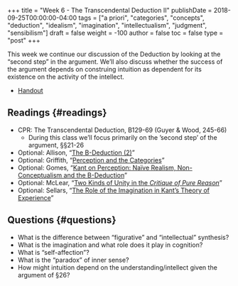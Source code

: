 +++
title = "Week 6 - The Transcendental Deduction II"
publishDate = 2018-09-25T00:00:00-04:00
tags = ["a priori", "categories", "concepts", "deduction", "idealism", "imagination", "intellectualism", "judgment", "sensibilism"]
draft = false
weight = -100
author = false
toc = false
type = "post"
+++

This week we continue our discussion of the Deduction by looking at the
&ldquo;second step&rdquo; in the argument. We&rsquo;ll also discuss whether the success of the
argument depends on construing intuition as dependent for its existence on the
activity of the intellect.

-   [Handout](/materials/handouts/handout5-deduction-II.pdf)


## Readings {#readings}

-   CPR: The Transcendental Deduction, B129-69 (Guyer & Wood, 245-66)
    -   During this class we&rsquo;ll focus primarily on the &rsquo;second step&rsquo; of the
        argument, §§21-26
-   Optional: Allison, &ldquo;[The B-Deduction (2)](https://www.dropbox.com/s/wqrkfll7py1yyah/allison2015-ch9%5FThe%5FB-Deduction%5F%282%29.pdf?dl=0)&rdquo;
-   Optional: Griffith, &ldquo;[Perception and the Categories](https://www.dropbox.com/s/295cpkngn9m59vb/griffith2012%5Fperception%5Fand%5Fthe%5Fcategories.pdf?dl=0)&rdquo;
-   Optional: Gomes, &ldquo;[Kant on Perception: Naïve Realism, Non-Conceptualism and the B-Deduction](https://www.dropbox.com/s/ie2sbi534t9cukb/gomes2014%5Fkant%5Fon%5Fperception.pdf?dl=0)&rdquo;
-   Optional: McLear, &ldquo;[Two Kinds of Unity in the _Critique of Pure Reason_](https://www.dropbox.com/s/mkc92u2flimhzp6/mclear2015%5Ftwo%5Fkinds%5Fof%5Funity%5Fin%5Fthe%5Ficritique%5Fof%5Fpure%5Freason-i.pdf?dl=0)&rdquo;
-   Optional: Sellars, &ldquo;[The Role of the Imagination in Kant&rsquo;s Theory of Experience](https://www.dropbox.com/s/km40g0v6tc2kqgn/sellars2003%5Fthe%5Frole%5Fof%5Fthe%5Fimagination%5Fin%5Fkant%27s%5Ftheory%5Fof%5Fexperience.pdf?dl=0)&rdquo;


## Questions {#questions}

-   What is the difference between &ldquo;figurative&rdquo; and &ldquo;intellectual&rdquo; synthesis?
-   What is the imagination and what role does it play in cognition?
-   What is &ldquo;self-affection&rdquo;?
-   What is the &ldquo;paradox&rdquo; of inner sense?
-   How might intuition depend on the understanding/intellect given the argument of §26?
